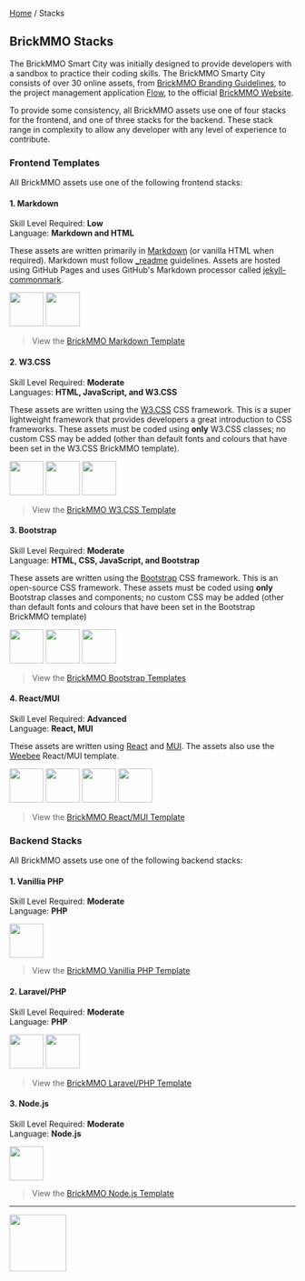 <style>@import url("//readme.codeadam.ca/readme.css");</style>

[Home](/) / Stacks

## BrickMMO Stacks

The BrickMMO Smart City was initially designed to provide developers with a sandbox to practice their coding skills. The BrickMMO Smarty City consists of over 30 online assets, from [BrickMMO Branding Guidelines](https://branding.brickmmo.com/), to the project management application [Flow](https://flow.brickmmo.com/), to the official [BrickMMO Website](https://brickmmo.com/). 

To provide some consistency, all BrickMMO assets use one of four stacks for the frontend, and one of three stacks for the backend. These stack range in complexity to allow any developer with any level of experience to contribute.

### Frontend Templates

All BrickMMO assets use one of the following frontend stacks:

#### 1. Markdown

Skill Level Required: **Low**  
Language: **Markdown and HTML**

These assets are written primarily in [Markdown](https://daringfireball.net/projects/markdown/syntax) (or vanilla HTML when required). Markdown must follow [_readme](https://readme.codeadam.ca/) guidelines. Assets are hosted using GitHub Pages and uses GitHub's Markdown processor called [jekyll-commonmark](https://www.markdownguide.org/tools/github-pages/). 

<img src="https://console.codeadam.ca/api/image/markdown" width="60"> <img src="https://console.codeadam.ca/api/image/html" width="60">

> View the [BrickMMO Markdown Template](https://github.com/BrickMMO/template-frontend/tree/main/markdown)
     
#### 2. W3.CSS

Skill Level Required: **Moderate**  
Languages: **HTML, JavaScript, and W3.CSS**

These assets are written using the [W3.CSS](https://www.w3schools.com/w3css/) CSS framework. This is a super lightweight framework that provides developers a great introduction to CSS frameworks. These assets must be coded using **only** W3.CSS classes; no custom CSS may be added (other than default fonts and colours that have been set in the W3.CSS BrickMMO template).

<img src="https://console.codeadam.ca/api/image/w3css" width="60"> <img src="https://console.codeadam.ca/api/image/html" width="60"> <img src="https://console.codeadam.ca/api/image/javascript" width="60"> 

> View the [BrickMMO W3.CSS Template](https://github.com/BrickMMO/template-frontend/tree/main/w3)

#### 3. Bootstrap

Skill Level Required: **Moderate**  
Language: **HTML, CSS, JavaScript, and Bootstrap**

These assets are written using the [Bootstrap](https://getbootstrap.com/) CSS framework. This is an open-source CSS framework. These assets must be coded using **only** Bootstrap classes and components; no custom CSS may be added (other than default fonts and colours that have been set in the Bootstrap BrickMMO template) 

<img src="https://console.codeadam.ca/api/image/bootstrap" width="60"> <img src="https://console.codeadam.ca/api/image/html" width="60"> <img src="https://console.codeadam.ca/api/image/javascript" width="60">

> View the [BrickMMO Bootstrap Templates](https://github.com/BrickMMO/template-frontend/tree/main/bootstrap)

#### 4. React/MUI

Skill Level Required: **Advanced**  
Language: **React, MUI**

These assets are written using [React](https://react.dev/) and [MUI](https://mui.com/). The assets also use the [Weebee](https://mui.com/store/previews/webbee-landing-page/) React/MUI template. 

<img src="https://console.codeadam.ca/api/image/react" width="60"> <img src="https://console.codeadam.ca/api/image/mui" width="60"> <img src="https://console.codeadam.ca/api/image/html" width="60"> <img src="https://console.codeadam.ca/api/image/typescript" width="60">

> View the [BrickMMO React/MUI Template](https://github.com/BrickMMO/template-frontend/tree/main/react-mui)

### Backend Stacks

All BrickMMO assets use one of the following backend stacks:

#### 1. Vanillia PHP

Skill Level Required: **Moderate**  
Language: **PHP**

<img src="https://console.codeadam.ca/api/image/php" width="60">

> View the [BrickMMO Vanillia PHP Template](https://github.com/BrickMMO/template-backend-php)

#### 2. Laravel/PHP

Skill Level Required: **Moderate**  
Language: **PHP**

<img src="https://console.codeadam.ca/api/image/php" width="60"> <img src="https://console.codeadam.ca/api/image/laravel" width="60">

> View the [BrickMMO Laravel/PHP Template](https://github.com/BrickMMO/template-backend-laravel)

#### 3. Node.js

Skill Level Required: **Moderate**  
Language: **Node.js**

<img src="https://console.codeadam.ca/api/image/nodejs" width="60">

> View the [BrickMMO Node.js Template](https://github.com/BrickMMO/template-backend-nodejs)

---

<a href="https://brickmmo.com">
<img src="https://cdn.brickmmo.com/images@1.0.0/brickmmo-logo-coloured-horizontal.png" width="100">
</a>
